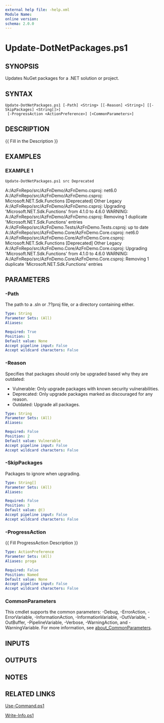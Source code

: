 ```yaml
---
external help file: -help.xml
Module Name:
online version:
schema: 2.0.0
---
```


# Update-DotNetPackages.ps1

## SYNOPSIS
Updates NuGet packages for a .NET solution or project.

## SYNTAX

```
Update-DotNetPackages.ps1 [-Path] <String> [[-Reason] <String>] [[-SkipPackages] <String[]>]
 [-ProgressAction <ActionPreference>] [<CommonParameters>]
```

## DESCRIPTION
{{ Fill in the Description }}

## EXAMPLES

### EXAMPLE 1
```
Update-DotNetPackages.ps1 src Deprecated
```

A:/AzFnRepo/src/AzFnDemo/AzFnDemo.csproj: net6.0
A:/AzFnRepo/src/AzFnDemo/AzFnDemo.csproj: Microsoft.NET.Sdk.Functions \[Deprecated\] Other Legacy
A:/AzFnRepo/src/AzFnDemo/AzFnDemo.csproj: Upgrading 'Microsoft.NET.Sdk.Functions' from 4.1.0 to 4.6.0
WARNING: A:/AzFnRepo/src/AzFnDemo/AzFnDemo.csproj: Removing 1 duplicate 'Microsoft.NET.Sdk.Functions' entries
A:/AzFnRepo/src/AzFnDemo.Tests/AzFnDemo.Tests.csproj: up to date
A:/AzFnRepo/src/AzFnDemo.Core/AzFnDemo.Core.csproj: net6.0
A:/AzFnRepo/src/AzFnDemo.Core/AzFnDemo.Core.csproj: Microsoft.NET.Sdk.Functions \[Deprecated\] Other Legacy
A:/AzFnRepo/src/AzFnDemo.Core/AzFnDemo.Core.csproj: Upgrading 'Microsoft.NET.Sdk.Functions' from 4.1.0 to 4.6.0
WARNING: A:/AzFnRepo/src/AzFnDemo.Core/AzFnDemo.Core.csproj: Removing 1 duplicate 'Microsoft.NET.Sdk.Functions' entries

## PARAMETERS

### -Path
The path to a .sln or .??proj file, or a directory containing either.

```yaml
Type: String
Parameter Sets: (All)
Aliases:

Required: True
Position: 1
Default value: None
Accept pipeline input: False
Accept wildcard characters: False
```

### -Reason
Specifies that packages should only be upgraded based why they are outdated:
* Vulnerable: Only upgrade packages with known security vulnerabilities.
* Deprecated: Only upgrade packages marked as discouraged for any reason.
* Outdated: Upgrade all packages.

```yaml
Type: String
Parameter Sets: (All)
Aliases:

Required: False
Position: 2
Default value: Vulnerable
Accept pipeline input: False
Accept wildcard characters: False
```

### -SkipPackages
Packages to ignore when upgrading.

```yaml
Type: String[]
Parameter Sets: (All)
Aliases:

Required: False
Position: 3
Default value: @()
Accept pipeline input: False
Accept wildcard characters: False
```

### -ProgressAction
{{ Fill ProgressAction Description }}

```yaml
Type: ActionPreference
Parameter Sets: (All)
Aliases: proga

Required: False
Position: Named
Default value: None
Accept pipeline input: False
Accept wildcard characters: False
```

### CommonParameters
This cmdlet supports the common parameters: -Debug, -ErrorAction, -ErrorVariable, -InformationAction, -InformationVariable, -OutVariable, -OutBuffer, -PipelineVariable, -Verbose, -WarningAction, and -WarningVariable. For more information, see [about_CommonParameters](http://go.microsoft.com/fwlink/?LinkID=113216).

## INPUTS

## OUTPUTS

## NOTES

## RELATED LINKS

[Use-Command.ps1]()

[Write-Info.ps1]()

